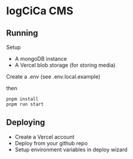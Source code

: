 # logCiCa CMS

## Running

Setup 
* A mongoDB instance
* A Vercel blob storage (for storing media)

Create a .env (see .env.local.example)

then

```
pnpm install
pnpm run start
```

## Deploying

* Create a Vercel account
* Deploy from your github repo
* Setup environment variables in deploy wizard